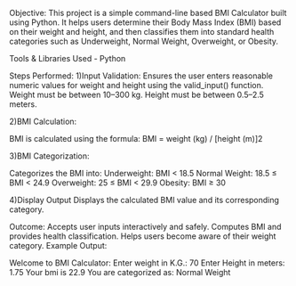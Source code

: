 Objective: This project is a simple command-line based BMI Calculator built using Python. It helps users determine their Body Mass Index (BMI) based on their weight and height, and then classifies them into standard health categories such as Underweight, Normal Weight, Overweight, or Obesity.

Tools & Libraries Used - Python

Steps Performed: 1)Input Validation: Ensures the user enters reasonable numeric values for weight and height using the valid_input() function. Weight must be between 10–300 kg. Height must be between 0.5–2.5 meters.

2)BMI Calculation:

BMI is calculated using the formula: BMI = weight (kg) / [height (m)]2​

3)BMI Categorization:

Categorizes the BMI into: Underweight: BMI < 18.5 Normal Weight: 18.5 ≤ BMI < 24.9 Overweight: 25 ≤ BMI < 29.9 Obesity: BMI ≥ 30

4)Display Output Displays the calculated BMI value and its corresponding category.

Outcome: Accepts user inputs interactively and safely. Computes BMI and provides health classification. Helps users become aware of their weight category. Example Output:

Welcome to BMI Calculator: Enter weight in K.G.: 70 Enter Height in meters: 1.75 Your bmi is 22.9 You are categorized as: Normal Weight
